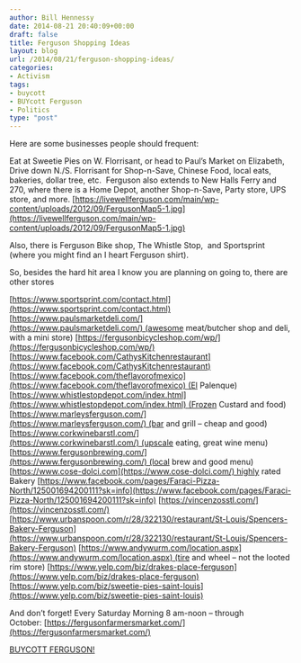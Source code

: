 ```yaml
---
author: Bill Hennessy
date: 2014-08-21 20:40:09+00:00
draft: false
title: Ferguson Shopping Ideas
layout: blog
url: /2014/08/21/ferguson-shopping-ideas/
categories:
- Activism
tags:
- buycott
- BUYcott Ferguson
- Politics
type: "post"
---
```


Here are some businesses people should frequent:







Eat at Sweetie Pies on W. Florrisant, or head to Paul’s Market on Elizabeth, Drive down N./S. Florrisant for Shop-n-Save, Chinese Food, local eats, bakeries, dollar tree, etc.  Ferguson also extends to New Halls Ferry and 270, where there is a Home Depot, another Shop-n-Save, Party store, UPS store, and more.
[https://livewellferguson.com/main/wp-content/uploads/2012/09/FergusonMap5-1.jpg](https://livewellferguson.com/main/wp-content/uploads/2012/09/FergusonMap5-1.jpg)









Also, there is Ferguson Bike shop, The Whistle Stop,  and Sportsprint (where you might find an I heart Ferguson shirt).









So, besides the hard hit area I know you are planning on going to, there are other stores

[https://www.sportsprint.com/contact.html](https://www.sportsprint.com/contact.html)
[https://www.paulsmarketdeli.com/](https://www.paulsmarketdeli.com/) (awesome meat/butcher shop and deli, with a mini store)
[https://fergusonbicycleshop.com/wp/](https://fergusonbicycleshop.com/wp/)
[https://www.facebook.com/CathysKitchenrestaurant](https://www.facebook.com/CathysKitchenrestaurant)
[https://www.facebook.com/theflavorofmexico](https://www.facebook.com/theflavorofmexico) (El Palenque)
[https://www.whistlestopdepot.com/index.html](https://www.whistlestopdepot.com/index.html) (Frozen Custard and food)
[https://www.marleysferguson.com/](https://www.marleysferguson.com/) (bar and grill – cheap and good)
[https://www.corkwinebarstl.com/](https://www.corkwinebarstl.com/) (upscale eating, great wine menu)
[https://www.fergusonbrewing.com/](https://www.fergusonbrewing.com/) (local brew and good menu)
[https://www.cose-dolci.com](https://www.cose-dolci.com/) highly rated Bakery
[https://www.facebook.com/pages/Faraci-Pizza-North/125001694200111?sk=info](https://www.facebook.com/pages/Faraci-Pizza-North/125001694200111?sk=info)
[https://vincenzosstl.com/](https://vincenzosstl.com/)
[https://www.urbanspoon.com/r/28/322130/restaurant/St-Louis/Spencers-Bakery-Ferguson](https://www.urbanspoon.com/r/28/322130/restaurant/St-Louis/Spencers-Bakery-Ferguson)
[https://www.andywurm.com/location.aspx](https://www.andywurm.com/location.aspx) (tire and wheel – not the looted rim store)
[https://www.yelp.com/biz/drakes-place-ferguson](https://www.yelp.com/biz/drakes-place-ferguson)
[https://www.yelp.com/biz/sweetie-pies-saint-louis](https://www.yelp.com/biz/sweetie-pies-saint-louis)

And don’t forget!
Every Saturday Morning 8 am-noon – through October: [https://fergusonfarmersmarket.com/](https://fergusonfarmersmarket.com/)

[BUYCOTT FERGUSON!](https://hennessysview.com/2014/08/18/buycott-ferguson/)


